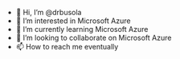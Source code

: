 - 👋 Hi, I’m @drbusola
- 👀 I’m interested in Microsoft Azure
- 🌱 I’m currently learning Microsoft Azure
- 💞️ I’m looking to collaborate on Microsoft Azure
- 📫 How to reach me eventually

<!--- 
drbusola/drbusola is a ✨ special ✨ repository because its `README.md` (this file) appears on your GitHub profile.
You can click the Preview link to take a look at your changes.
--->
